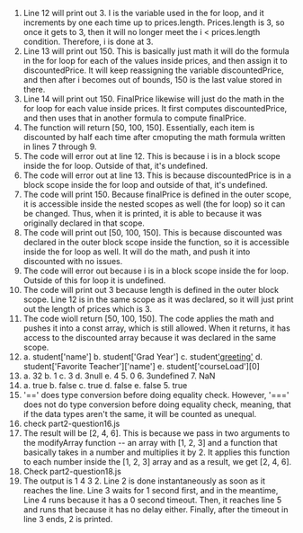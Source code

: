 1. Line 12 will print out 3. I is the variable used in the for loop, and it increments by one each time up to prices.length. Prices.length is 3, so once it gets to 3, then it will no longer meet the i < prices.length condition. Therefore, i is done at 3.
2. Line 13 will print out 150. This is basically just math it will do the formula in the for loop for each of the values inside prices, and then assign it to discountedPrice. It will keep reassigning the variable discountedPrice, and then after i becomes out of bounds, 150 is the last value stored in there.
3. Line 14 will print out 150. FinalPrice likewise will just do the math in the for loop for each value inside prices. It first computes discountedPrice, and then uses that in another formula to compute finalPrice. 
4. The function will return [50, 100, 150]. Essentially, each item is discounted by half each time after cmoputing the math formula written in lines 7 through 9.
5. The code will error out at line 12. This is because i is in a block scope inside the for loop. Outside of that, it's undefined.
6. The code will error out at line 13. This is because discountedPrice is in a block scope inside the for loop and outside of that, it's undefined.
7. The code will print 150. Because finalPrice is defined in the outer scope, it is accessible inside the nested scopes as well (the for loop) so it can be changed. Thus, when it is printed, it is able to because it was originally declared in that scope.
8. The code will print out [50, 100, 150]. This is because discounted was declared in the outer block scope inside the function, so it is accessible inside the for loop as well. It will do the math, and push it into discounted with no issues. 
9. The code will error out because i is in a block scope inside the for loop. Outside of this for loop it is undefined. 
10. The code will print out 3 because length is defined in the outer block scope. Line 12 is in the same scope as it was declared, so it will just print out the length of prices which is 3.
11. The code wioll return [50, 100, 150]. The code applies the math and pushes it into a const array, which is still allowed. When it returns, it has access to the discounted array because it was declared in the same scope.
12. 
    a. student['name']
    b. student['Grad Year']
    c. student['greeting']()
    d. student['Favorite Teacher']['name']
    e. student['courseLoad'][0]
13.   
    a. 32
    b. 1
    c. 3
    d. 3null
    e. 4
    5. 0
    6. 3undefined
    7. NaN
14. 
    a. true
    b. false
    c. true
    d. false
    e. false
    5. true
15. '==' does type conversion before doing equality check. However, '===' does not do type conversion before doing equality check, meaning, that if the data types aren't the same, it will be counted as unequal.
16. check part2-question16.js
17. The result will be [2, 4, 6]. This is because we pass in two arguments to the modifyArray function -- an array with [1, 2, 3] and a function that basically takes in a number and multiplies it by 2. It applies this function to each number inside the [1, 2, 3] array and as a result, we get [2, 4, 6].
18. Check part2-question18.js
19. The output is 1 4 3 2. Line 2 is done instantaneously as soon as it reaches the line. Line 3 waits for 1 second first, and in the meantime, Line 4 runs because it has a 0 second timeout. Then, it reaches line 5 and runs that because it has no delay either. Finally, after the timeout in line 3 ends, 2 is printed.